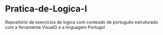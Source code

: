 # Pratica-de-Logica-I
Repositório de exercícios de logica com conteúdo de português estruturado com a ferramenta VisualG e a linguagem Portugol

